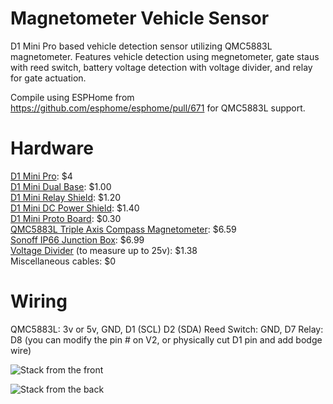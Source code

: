 # Magnetometer Vehicle Sensor

D1 Mini Pro based vehicle detection sensor utilizing QMC5883L magnetometer. Features vehicle detection using megnetometer, gate staus with reed switch, battery voltage detection with voltage divider, and relay for gate actuation. 

Compile using ESPHome from https://github.com/esphome/esphome/pull/671 for QMC5883L support.

# Hardware
[D1 Mini Pro](https://www.banggood.com/Geekcreit-D1-Mini-Pro-16-Module-ESP8266-Series-WiFi-Wireless-Antenna-p-1144951.html): $4  
[D1 Mini Dual Base](https://www.aliexpress.com/item/32642733925.html): $1.00  
[D1 Mini Relay Shield](https://www.aliexpress.com/item/32596395175.html): $1.20  
[D1 Mini DC Power Shield](https://www.aliexpress.com/item/32790327733.html): $1.40  
[D1 Mini Proto Board](https://www.aliexpress.com/item/32627711647.html): $0.30  
[QMC5883L Triple Axis Compass Magnetometer](https://smile.amazon.com/gp/product/B008V9S64E): $6.59  
[Sonoff IP66 Junction Box](https://www.banggood.com/SONOFF-IP66-Waterproof-Junction-Box-Waterproof-Case-Water-resistant-Shell-p-1223669.html): $6.99  
[Voltage Divider](https://smile.amazon.com/gp/product/B06XHKZCD4) (to measure up to 25v): $1.38  
Miscellaneous cables: $0

# Wiring
QMC5883L: 3v or 5v, GND, D1 (SCL) D2 (SDA)
Reed Switch: GND, D7
Relay: D8 (you can modify the pin # on V2, or physically cut D1 pin and add bodge wire)


![Stack from the front](images/front.jpg)

![Stack from the back](images/back.jpg)
